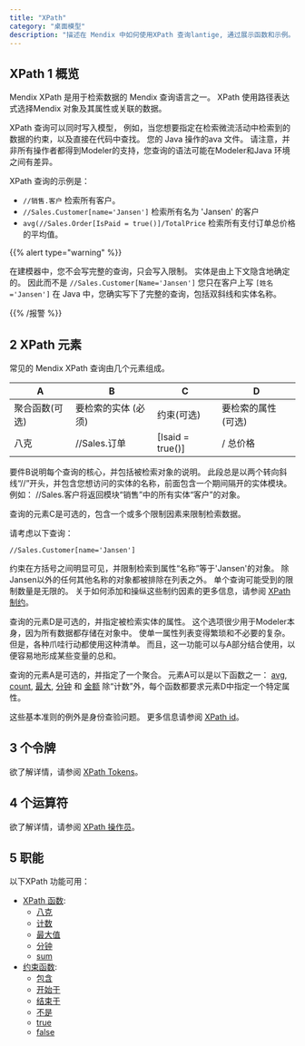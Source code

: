 ```yaml
---
title: "XPath"
category: "桌面模型"
description: "描述在 Mendix 中如何使用XPath 查询lantige, 通过展示函数和示例。"
---
```


## XPath 1 概览

Mendix XPath 是用于检索数据的 Mendix 查询语言之一。 XPath 使用路径表达式选择Mendix 对象及其属性或关联的数据。

XPath 查询可以同时写入模型， 例如，当您想要指定在检索微流活动中检索到的数据的约束，以及直接在代码中查找。 您的 Java 操作的ava 文件。 请注意，并非所有操作者都得到Modeler的支持，您查询的语法可能在Modeler和Java 环境之间有差异。

XPath 查询的示例是：

*   `//销售.客户` 检索所有客户。
*   `//Sales.Customer[name='Jansen']` 检索所有名为 'Jansen' 的客户
*   `avg(//Sales.Order[IsPaid = true()]/TotalPrice` 检索所有支付订单总价格的平均值。

{{% alert type="warning" %}}

在建模器中，您不会写完整的查询，只会写入限制。 实体是由上下文隐含地确定的。 因此而不是 `//Sales.Customer[Name='Jansen']` 您只在客户上写 `[姓名='Jansen']` 在 Java 中，您确实写下了完整的查询，包括双斜线和实体名称。

{{% /报警 %}}

## 2 XPath 元素

常见的 Mendix XPath 查询由几个元素组成。

| A        | B           | C                | D           |
| -------- | ----------- | ---------------- | ----------- |
| 聚合函数(可选) | 要检索的实体 (必须) | 约束(可选)           | 要检索的属性 (可选) |
| 八克       | //Sales.订单  | [Isaid = true()] | / 总价格       |

要件B说明每个查询的核心，并包括被检索对象的说明。 此段总是以两个转向斜线“//”开头，并包含您想访问的实体的名称，前面包含一个期间隔开的实体模块。 例如： //Sales.客户将返回模块“销售”中的所有实体“客户”的对象。

查询的元素C是可选的，包含一个或多个限制因素来限制检索数据。

请考虑以下查询：

`//Sales.Customer[name='Jansen']`

约束在方括号之间明显可见，并限制检索到属性“名称”等于'Jansen'的对象。 除Jansen以外的任何其他名称的对象都被排除在列表之外。 单个查询可能受到的限制数量是无限的。 关于如何添加和操纵这些制约因素的更多信息，请参阅 [XPath 制约](xpath-constraints)。

查询的元素D是可选的，并指定被检索实体的属性。 这个选项很少用于Modeler本身，因为所有数据都存储在对象中。 使单一属性列表变得繁琐和不必要的复杂。 但是，各种爪哇行动都使用这种清单。 而且，这一功能可以与A部分结合使用，以便容易地形成某些变量的总和。

查询的元素A是可选的，并指定了一个聚合。 元素A可以是以下函数之一： [avg](xpath-avg), [count](xpath-count), [最大](xpath-max), [分钟](xpath-min) 和 [金额](xpath-sum) 除“计数”外，每个函数都要求元素D中指定一个特定属性。

这些基本准则的例外是身份查验问题。 更多信息请参阅 [XPath id](xpath-id)。

## 3 个令牌

欲了解详情，请参阅 [XPath Tokens](xpath-tokens)。

## 4 个运算符

欲了解详情，请参阅 [XPath 操作员](xpath-operators)。

## 5 职能

以下XPath 功能可用：

* [XPath 函数](xpath-query-functions):
    * [八克](xpath-avg)
    * [计数](xpath-count)
    * [最大值](xpath-max)
    * [分钟](xpath-min)
    * [sum](xpath-sum)
* [约束函数](xpath-constraint-functions):
    * [包含](xpath-contains)
    * [开始于](xpath-starts-with)
    * [结束于](xpath-ends-with)
    * [不是](xpath-not)
    * [true](xpath-true)
    * [false](xpath-false)
